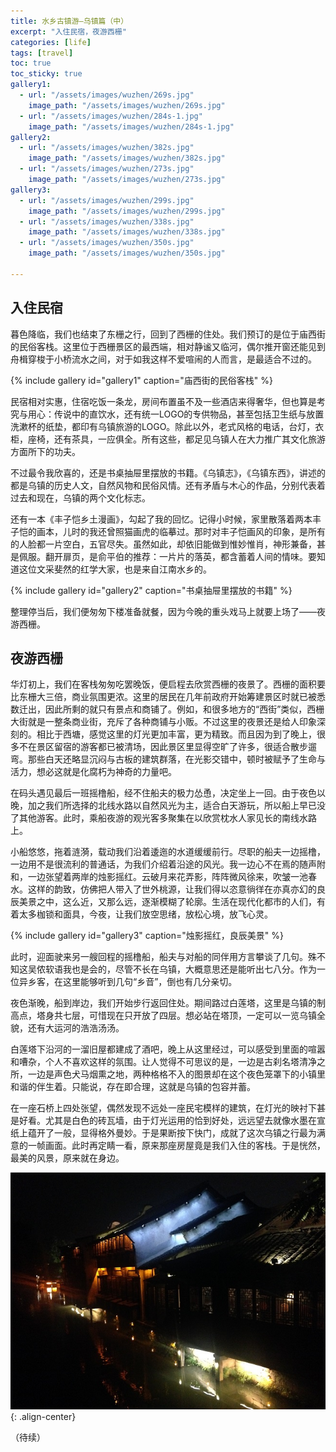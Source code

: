```yaml
---
title: 水乡古镇游—乌镇篇（中）
excerpt: "入住民宿，夜游西栅"
categories: [life]
tags: [travel]
toc: true
toc_sticky: true
gallery1:
  - url: "/assets/images/wuzhen/269s.jpg"
    image_path: "/assets/images/wuzhen/269s.jpg"
  - url: "/assets/images/wuzhen/284s-1.jpg"
    image_path: "/assets/images/wuzhen/284s-1.jpg"
gallery2:
  - url: "/assets/images/wuzhen/382s.jpg"
    image_path: "/assets/images/wuzhen/382s.jpg"
  - url: "/assets/images/wuzhen/273s.jpg"
    image_path: "/assets/images/wuzhen/273s.jpg"
gallery3:
  - url: "/assets/images/wuzhen/299s.jpg"
    image_path: "/assets/images/wuzhen/299s.jpg"
  - url: "/assets/images/wuzhen/338s.jpg"
    image_path: "/assets/images/wuzhen/338s.jpg"
  - url: "/assets/images/wuzhen/350s.jpg"
    image_path: "/assets/images/wuzhen/350s.jpg"

---
```


## 入住民宿

暮色降临，我们也结束了东栅之行，回到了西栅的住处。我们预订的是位于庙西街的民俗客栈。这里位于西栅景区的最西端，相对静谧又临河，偶尔推开窗还能见到舟楫穿梭于小桥流水之间，对于如我这样不爱喧闹的人而言，是最适合不过的。

{% include gallery id="gallery1" caption="庙西街的民俗客栈" %}

民宿相对实惠，住宿吃饭一条龙，房间布置虽不及一些酒店来得奢华，但也算是考究与用心：传说中的直饮水，还有统一LOGO的专供物品，甚至包括卫生纸与放置洗漱杯的纸垫，都印有乌镇旅游的LOGO。除此以外，老式风格的电话，台灯，衣柜，座椅，还有茶具，一应俱全。所有这些，都足见乌镇人在大力推广其文化旅游方面所下的功夫。

不过最令我欣喜的，还是书桌抽屉里摆放的书籍。《乌镇志》，《乌镇东西》，讲述的都是乌镇的历史人文，自然风物和民俗风情。还有矛盾与木心的作品，分别代表着过去和现在，乌镇的两个文化标志。

还有一本《丰子恺乡土漫画》，勾起了我的回忆。记得小时候，家里散落着两本丰子恺的画本，儿时的我还曾照猫画虎的临摹过。那时对丰子恺画风的印象，是所有的人脸都一片空白，五官尽失。虽然如此，却依旧能做到惟妙惟肖，神形兼备，甚是佩服。翻开扉页，是俞平伯的推荐：一片片的落英，都含蓄着人间的情味。要知道这位文采斐然的红学大家，也是来自江南水乡的。

{% include gallery id="gallery2" caption="书桌抽屉里摆放的书籍" %}

整理停当后，我们便匆匆下楼准备就餐，因为今晚的重头戏马上就要上场了——夜游西栅。

## 夜游西栅

华灯初上，我们在客栈匆匆吃罢晚饭，便启程去欣赏西栅的夜景了。西栅的面积要比东栅大三倍，商业氛围更浓。这里的居民在几年前政府开始筹建景区时就已被悉数迁出，因此所剩的就只有景点和商铺了。例如，和很多地方的“西街”类似，西栅大街就是一整条商业街，充斥了各种商铺与小贩。不过这里的夜景还是给人印象深刻的。相比于西塘，感觉这里的灯光更加丰富，更为精致。而且因为到了晚上，很多不在景区留宿的游客都已被清场，因此景区里显得空旷了许多，很适合散步遛弯。那些白天还略显沉闷与古板的建筑群落，在光影交错中，顿时被赋予了生命与活力，想必这就是化腐朽为神奇的力量吧。

在码头遇见最后一班摇橹船，经不住船夫的极力怂恿，决定坐上一回。由于夜色以晚，加之我们所选择的北线水路以自然风光为主，适合白天游玩，所以船上早已没了其他游客。此时，乘船夜游的观光客多聚集在以欣赏枕水人家见长的南线水路上。

小船悠悠，拖着涟漪，载动我们沿着逶迤的水道缓缓前行。尽职的船夫一边摇橹，一边用不是很流利的普通话，为我们介绍着沿途的风光。我一边心不在焉的随声附和，一边张望着两岸的烛影摇红。云破月来花弄影，阵阵微风徐来，吹皱一池春水。这样的韵致，仿佛把人带入了世外桃源，让我们得以恣意徜徉在亦真亦幻的良辰美景之中，这么近，又那么远，逐渐模糊了轮廓。生活在现代化都市的人们，有着太多枷锁和面具，今夜，让我们放空思绪，放松心境，放飞心灵。

{% include gallery id="gallery3" caption="烛影摇红，良辰美景" %}

此时，迎面驶来另一艘回程的摇橹船，船夫与对船的同伴用方言攀谈了几句。殊不知这吴侬软语我也是会的，尽管不长在乌镇，大概意思还是能听出七八分。作为一位异乡客，在这里能够听到几句“乡音”，倒也有几分亲切。

夜色渐晚，船到岸边，我们开始步行返回住处。期间路过白莲塔，这里是乌镇的制高点，塔身共七层，可惜现在只开放了四层。想必站在塔顶，一定可以一览乌镇全貌，还有大运河的浩浩汤汤。

白莲塔下沿河的一溜旧屋都建成了酒吧，晚上从这里经过，可以感受到里面的喧嚣和嘈杂，个人不喜欢这样的氛围。让人觉得不可思议的是，一边是古刹名塔清净之所，一边是声色犬马烟熏之地，两种格格不入的图景却在这个夜色笼罩下的小镇里和谐的伴生着。只能说，存在即合理，这就是乌镇的包容并蓄。

在一座石桥上四处张望，偶然发现不远处一座民宅模样的建筑，在灯光的映衬下甚是好看。尤其是白色的砖瓦墙，由于灯光运用的恰到好处，远远望去就像水墨在宣纸上蕴开了一般，显得格外曼妙。于是果断按下快门，成就了这次乌镇之行最为满意的一帧画面。此时再定睛一看，原来那座房屋竟是我们入住的客栈。于是恍然，最美的风景，原来就在身边。

![image-center](/assets/images/wuzhen/373s.jpg){: .align-center}

（待续）